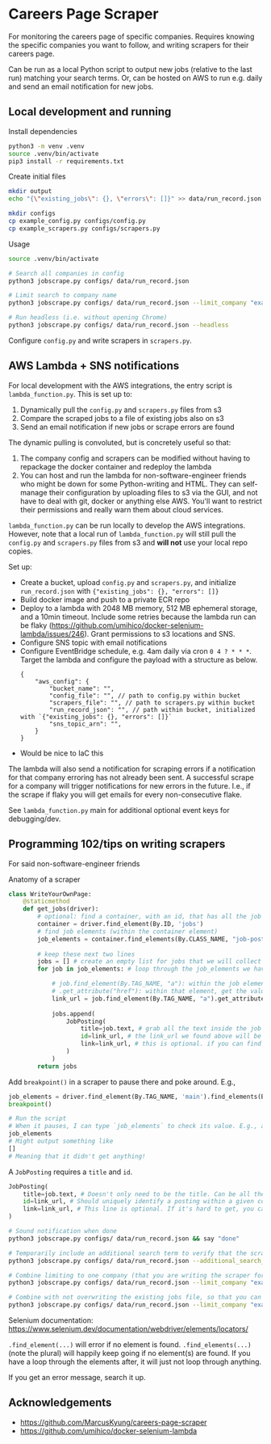 # Careers Page Scraper

For monitoring the careers page of specific companies. Requires knowing the specific companies you want to follow, and writing scrapers for their careers page.

Can be run as a local Python script to output new jobs (relative to the last run) matching your search terms. Or, can be hosted on AWS to run e.g. daily and send an email notification for new jobs.


## Local development and running

Install dependencies
```sh
python3 -m venv .venv
source .venv/bin/activate
pip3 install -r requirements.txt
```

Create initial files
```sh
mkdir output
echo "{\"existing_jobs\": {}, \"errors\": []}" >> data/run_record.json

mkdir configs
cp example_config.py configs/config.py
cp example_scrapers.py configs/scrapers.py
```

Usage
```sh
source .venv/bin/activate

# Search all companies in config
python3 jobscrape.py configs/ data/run_record.json

# Limit search to company name
python3 jobscrape.py configs/ data/run_record.json --limit_company "example company name"

# Run headless (i.e. without opening Chrome)
python3 jobscrape.py configs/ data/run_record.json --headless
```

Configure `config.py` and write scrapers in `scrapers.py`.


## AWS Lambda + SNS notifications

For local development with the AWS integrations, the entry script is `lambda_function.py`. This is set up to:
1) Dynamically pull the `config.py` and `scrapers.py` files from s3
2) Compare the scraped jobs to a file of existing jobs also on s3
3) Send an email notification if new jobs or scrape errors are found

The dynamic pulling is convoluted, but is concretely useful so that:
1) The company config and scrapers can be modified without having to repackage the docker container and redeploy the lambda
2) You can host and run the lambda for non-software-engineer friends who might be down for some Python-writing and HTML. They can self-manage their configuration by uploading files to s3 via the GUI, and not have to deal with git, docker or anything else AWS. You'll want to restrict their permissions and really warn them about cloud services.

`lambda_function.py` can be run locally to develop the AWS integrations. However, note that a local run of `lambda_function.py` will still pull the `config.py` and `scrapers.py` files from s3 and __will not__ use your local repo copies.

Set up:
- Create a bucket, upload `config.py` and `scrapers.py`, and initialize `run_record.json` with `{"existing_jobs": {}, "errors": []}`
- Build docker image and push to a private ECR repo
- Deploy to a lambda with 2048 MB memory, 512 MB ephemeral storage, and a 10min timeout. Include some retries because the lambda run can be flaky (https://github.com/umihico/docker-selenium-lambda/issues/246). Grant permissions to s3 locations and SNS.
- Configure SNS topic with email notifications
- Configure EventBridge schedule, e.g. 4am daily via cron `0 4 ? * * *`. Target the lambda and configure the payload with a structure as below.
    ```
    {
        "aws_config": {
            "bucket_name": "",
            "config_file": "", // path to config.py within bucket
            "scrapers_file": "", // path to scrapers.py within bucket
            "run_record_json": "", // path within bucket, initialized with `{"existing_jobs": {}, "errors": []}`
            "sns_topic_arn": "",
        }
    }
    ```
- Would be nice to IaC this

The lambda will also send a notification for scraping errors if a notification for that company erroring has not already been sent. A successful scrape for a company will trigger notifications for new errors in the future. I.e., if the scrape if flaky you will get emails for every non-consecutive flake.

See `lambda_function.py` main for additional optional event keys for debugging/dev.


## Programming 102/tips on writing scrapers

For said non-software-engineer friends

Anatomy of a scraper
```py
class WriteYourOwnPage:
    @staticmethod
    def get_jobs(driver):
        # optional: find a container, with an id, that has all the job postings
        container = driver.find_element(By.ID, 'jobs')
        # find job elements (within the container element)
        job_elements = container.find_elements(By.CLASS_NAME, "job-posting")
        
        # keep these next two lines
        jobs = [] # create an empty list for jobs that we will collect
        for job in job_elements: # loop through the job_elements we have found

            # job.find_element(By.TAG_NAME, "a"): within the job element, get the <a> link element
            # .get_attribute("href"): within that element, get the value of the href attribute (i.e., the link)
            link_url = job.find_element(By.TAG_NAME, "a").get_attribute("href")
            
            jobs.append(
                JobPosting(
                    title=job.text, # grab all the text inside the job element
                    id=link_url, # the link_url we found above will be the id
                    link=link_url, # this is optional. if you can find an id but not a link, feel free to omit this line
                )
            )
        return jobs
```

Add `breakpoint()` in a scraper to pause there and poke around. E.g., 
```py
job_elements = driver.find_element(By.TAG_NAME, 'main').find_elements(By.TAG_NAME, "li")
breakpoint()

# Run the script
# When it pauses, I can type `job_elements` to check its value. E.g., am I even retrieving anything?
job_elements
# Might output something like
[]
# Meaning that it didn't get anything!
```

A `JobPosting` requires a `title` and `id`.
```py
JobPosting(
    title=job.text, # Doesn't only need to be the title. Can be all the text you want to include in the email or search for relevance in. If it's easier to grab more excess text, just grab more excess text.
    id=link_url, # Should uniquely identify a posting within a given company. A job is only considered "new" if it has a different ID from any other ID seen for this company before.
    link=link_url, # This line is optional. If it's hard to get, you can just delete this line. If provided it will be included in the email. If not, when you get the email you can manually check the company careers page.
)
```

```sh
# Sound notification when done
python3 jobscrape.py configs/ data/run_record.json && say "done"

# Temporarily include an additional search term to verify that the scraper was successfully able to grab jobs on the page (even if none currently are relevant)
python3 jobscrape.py configs/ data/run_record.json --additional_search_term "director"

# Combine limiting to one company (that you are writing the scraper for) and including an additional temporary search term
python3 jobscrape.py configs/ data/run_record.json --limit_company "example company name" --additional_search_term "director"

# Combine with not overwriting the existing jobs file, so that you can keep running the same command to test if the scraper works. There should be a new file with the timestamp in outputs/ that includes the found new director job
python3 jobscrape.py configs/ data/run_record.json --limit_company "example company name" --additional_search_term "director" --dont_replace_run_record
```

Selenium documentation:
https://www.selenium.dev/documentation/webdriver/elements/locators/

`.find_element(...)` will error if no element is found.
`.find_elements(...)` (note the plural) will happily keep going if no element(s) are found. If you have a loop through the elements after, it will just not loop through anything.

If you get an error message, search it up.


## Acknowledgements

- https://github.com/MarcusKyung/careers-page-scraper
- https://github.com/umihico/docker-selenium-lambda

